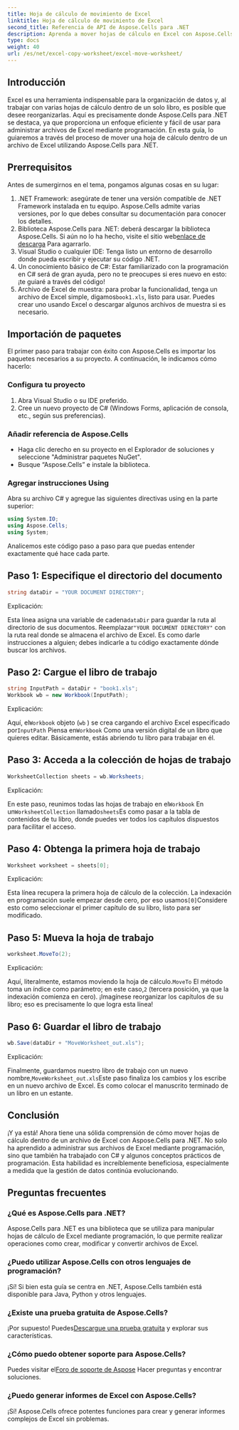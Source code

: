 ```yaml
---
title: Hoja de cálculo de movimiento de Excel
linktitle: Hoja de cálculo de movimiento de Excel
second_title: Referencia de API de Aspose.Cells para .NET
description: Aprenda a mover hojas de cálculo en Excel con Aspose.Cells para .NET en nuestra guía paso a paso. Domine el arte de la programación en Excel.
type: docs
weight: 40
url: /es/net/excel-copy-worksheet/excel-move-worksheet/
---
```

## Introducción

Excel es una herramienta indispensable para la organización de datos y, al trabajar con varias hojas de cálculo dentro de un solo libro, es posible que desee reorganizarlas. Aquí es precisamente donde Aspose.Cells para .NET se destaca, ya que proporciona un enfoque eficiente y fácil de usar para administrar archivos de Excel mediante programación. En esta guía, lo guiaremos a través del proceso de mover una hoja de cálculo dentro de un archivo de Excel utilizando Aspose.Cells para .NET.

## Prerrequisitos

Antes de sumergirnos en el tema, pongamos algunas cosas en su lugar:

1. .NET Framework: asegúrate de tener una versión compatible de .NET Framework instalada en tu equipo. Aspose.Cells admite varias versiones, por lo que debes consultar su documentación para conocer los detalles.
2.  Biblioteca Aspose.Cells para .NET: deberá descargar la biblioteca Aspose.Cells. Si aún no lo ha hecho, visite el sitio web[enlace de descarga](https://releases.aspose.com/cells/net/) Para agarrarlo.
3. Visual Studio o cualquier IDE: Tenga listo un entorno de desarrollo donde pueda escribir y ejecutar su código .NET.
4. Un conocimiento básico de C#: Estar familiarizado con la programación en C# será de gran ayuda, pero no te preocupes si eres nuevo en esto: ¡te guiaré a través del código!
5.  Archivo de Excel de muestra: para probar la funcionalidad, tenga un archivo de Excel simple, digamos`book1.xls`, listo para usar. Puedes crear uno usando Excel o descargar algunos archivos de muestra si es necesario.

## Importación de paquetes

El primer paso para trabajar con éxito con Aspose.Cells es importar los paquetes necesarios a su proyecto. A continuación, le indicamos cómo hacerlo:

### Configura tu proyecto

1. Abra Visual Studio o su IDE preferido.
2. Cree un nuevo proyecto de C# (Windows Forms, aplicación de consola, etc., según sus preferencias).

### Añadir referencia de Aspose.Cells

- Haga clic derecho en su proyecto en el Explorador de soluciones y seleccione "Administrar paquetes NuGet".
- Busque “Aspose.Cells” e instale la biblioteca.

### Agregar instrucciones Using

Abra su archivo C# y agregue las siguientes directivas using en la parte superior:

```csharp
using System.IO;
using Aspose.Cells;
using System;
```

Analicemos este código paso a paso para que puedas entender exactamente qué hace cada parte.

## Paso 1: Especifique el directorio del documento

```csharp
string dataDir = "YOUR DOCUMENT DIRECTORY";
```

Explicación: 

Esta línea asigna una variable de cadena`dataDir` para guardar la ruta al directorio de sus documentos. Reemplazar`"YOUR DOCUMENT DIRECTORY"` con la ruta real donde se almacena el archivo de Excel. Es como darle instrucciones a alguien; debes indicarle a tu código exactamente dónde buscar los archivos.

## Paso 2: Cargue el libro de trabajo

```csharp
string InputPath = dataDir + "book1.xls";
Workbook wb = new Workbook(InputPath);
```

Explicación:  

 Aquí, el`Workbook` objeto (`wb` ) se crea cargando el archivo Excel especificado por`InputPath` Piensa en`Workbook` Como una versión digital de un libro que quieres editar. Básicamente, estás abriendo tu libro para trabajar en él.

## Paso 3: Acceda a la colección de hojas de trabajo

```csharp
WorksheetCollection sheets = wb.Worksheets;
```

Explicación:  

 En este paso, reunimos todas las hojas de trabajo en el`Workbook` En un`WorksheetCollection` llamado`sheets`Es como pasar a la tabla de contenidos de tu libro, donde puedes ver todos los capítulos dispuestos para facilitar el acceso.

## Paso 4: Obtenga la primera hoja de trabajo

```csharp
Worksheet worksheet = sheets[0];
```

Explicación:  

 Esta línea recupera la primera hoja de cálculo de la colección. La indexación en programación suele empezar desde cero, por eso usamos`[0]`Considere esto como seleccionar el primer capítulo de su libro, listo para ser modificado.

## Paso 5: Mueva la hoja de trabajo

```csharp
worksheet.MoveTo(2);
```

Explicación:  

 Aquí, literalmente, estamos moviendo la hoja de cálculo.`MoveTo` El método toma un índice como parámetro; en este caso,`2` (tercera posición, ya que la indexación comienza en cero). ¡Imagínese reorganizar los capítulos de su libro; eso es precisamente lo que logra esta línea!

## Paso 6: Guardar el libro de trabajo

```csharp
wb.Save(dataDir + "MoveWorksheet_out.xls");
```

Explicación:  

 Finalmente, guardamos nuestro libro de trabajo con un nuevo nombre,`MoveWorksheet_out.xls`Este paso finaliza los cambios y los escribe en un nuevo archivo de Excel. Es como colocar el manuscrito terminado de un libro en un estante.

## Conclusión

¡Y ya está! Ahora tiene una sólida comprensión de cómo mover hojas de cálculo dentro de un archivo de Excel con Aspose.Cells para .NET. No solo ha aprendido a administrar sus archivos de Excel mediante programación, sino que también ha trabajado con C# y algunos conceptos prácticos de programación. Esta habilidad es increíblemente beneficiosa, especialmente a medida que la gestión de datos continúa evolucionando.

## Preguntas frecuentes

### ¿Qué es Aspose.Cells para .NET?
Aspose.Cells para .NET es una biblioteca que se utiliza para manipular hojas de cálculo de Excel mediante programación, lo que permite realizar operaciones como crear, modificar y convertir archivos de Excel.

### ¿Puedo utilizar Aspose.Cells con otros lenguajes de programación?
¡Sí! Si bien esta guía se centra en .NET, Aspose.Cells también está disponible para Java, Python y otros lenguajes.

### ¿Existe una prueba gratuita de Aspose.Cells?
 ¡Por supuesto! Puedes[Descargue una prueba gratuita](https://releases.aspose.com/) y explorar sus características.

### ¿Cómo puedo obtener soporte para Aspose.Cells?
 Puedes visitar el[Foro de soporte de Aspose](https://forum.aspose.com/c/cells/9) Hacer preguntas y encontrar soluciones.

### ¿Puedo generar informes de Excel con Aspose.Cells?
¡Sí! Aspose.Cells ofrece potentes funciones para crear y generar informes complejos de Excel sin problemas.